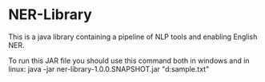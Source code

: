 # NER-Library
This is a java library containing a pipeline of NLP tools and enabling English NER.

To run this JAR file you should use this command both in windows and in linux:
 java -jar ner-library-1.0.0.SNAPSHOT.jar "d:sample.txt"
